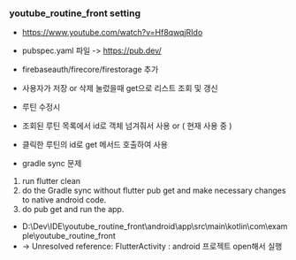 ### youtube_routine_front setting

- https://www.youtube.com/watch?v=Hf8qwqjRIdo
- pubspec.yaml 파일 -> https://pub.dev/
-  firebaseauth/firecore/firestorage 추가

- 사용자가 저장 or 삭제 눌렀을때 get으로 리스트 조회 및 갱신

- 루틴 수정시
- 조회된 루틴 목록에서 id로 객체 넘겨줘서 사용 or ( 현재 사용 중 )
- 클릭한 루틴의 id로 get 메서드 호출하여 사용

- gradle sync 문제
1. run flutter clean 
2. do the Gradle sync without flutter pub get and make necessary changes to native android code. 
3. do pub get and run the app.

- D:\Dev\IDE\youtube_routine_front\android\app\src\main\kotlin\com\example\youtube_routine_front 
- -> Unresolved reference: FlutterActivity : android 프로젝트 open해서 실행
